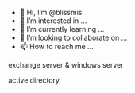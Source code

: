 - 👋 Hi, I’m @blissmis
- 👀 I’m interested in ...
- 🌱 I’m currently learning ...
- 💞️ I’m looking to collaborate on ...
- 📫 How to reach me ...

<!---
blissmis/blissmis is a ✨ special ✨ repository because its `README.md` (this file) appears on your GitHub profile.
You can click the Preview link to take a look at your changes.
--->exchange server & windows server
active directory


